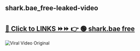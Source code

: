 
 ## shark.bae_free-leaked-video 

# <h2><a href="https://clipsfans.com/shark.bae_free&ref=git">🔗 Click to LINKS ⏩⏩ 👉 🟢 shark.bae free </a></h2>

<a href="https://clipsfans.com/shark.bae_free&ref=git" rel="nofollow" data-target="animated-image.originalLink"><img src="https://i.ibb.co.com/xMMVF88/686577567.gif" alt="Viral Video Original" style="max-width: 100%; display: inline-block;" data-target="animated-image.originalImage"></a>
